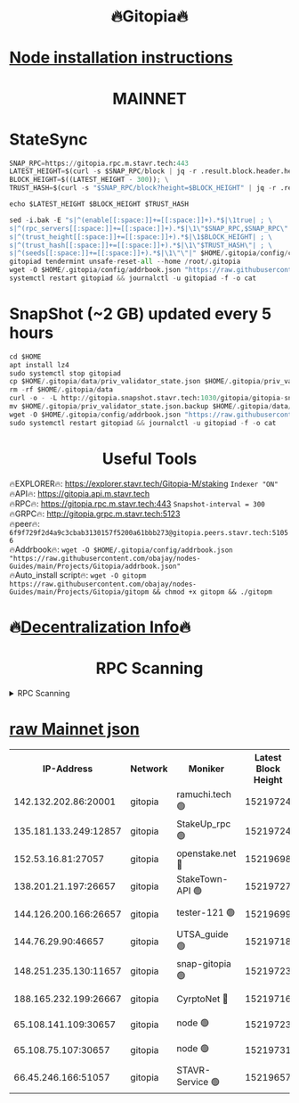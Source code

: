 <h1 align="center"> 🔥Gitopia🔥</h1>

[Node installation instructions](https://github.com/obajay/nodes-Guides/tree/main/Projects/Gitopia)
=

<h1 align="center"> MAINNET</h1>

# StateSync
```python
SNAP_RPC=https://gitopia.rpc.m.stavr.tech:443
LATEST_HEIGHT=$(curl -s $SNAP_RPC/block | jq -r .result.block.header.height); \
BLOCK_HEIGHT=$((LATEST_HEIGHT - 300)); \
TRUST_HASH=$(curl -s "$SNAP_RPC/block?height=$BLOCK_HEIGHT" | jq -r .result.block_id.hash)

echo $LATEST_HEIGHT $BLOCK_HEIGHT $TRUST_HASH

sed -i.bak -E "s|^(enable[[:space:]]+=[[:space:]]+).*$|\1true| ; \
s|^(rpc_servers[[:space:]]+=[[:space:]]+).*$|\1\"$SNAP_RPC,$SNAP_RPC\"| ; \
s|^(trust_height[[:space:]]+=[[:space:]]+).*$|\1$BLOCK_HEIGHT| ; \
s|^(trust_hash[[:space:]]+=[[:space:]]+).*$|\1\"$TRUST_HASH\"| ; \
s|^(seeds[[:space:]]+=[[:space:]]+).*$|\1\"\"|" $HOME/.gitopia/config/config.toml
gitopiad tendermint unsafe-reset-all --home /root/.gitopia
wget -O $HOME/.gitopia/config/addrbook.json "https://raw.githubusercontent.com/obajay/nodes-Guides/main/Projects/Gitopia/addrbook.json"
systemctl restart gitopiad && journalctl -u gitopiad -f -o cat
```
# SnapShot (~2 GB) updated every 5 hours
```python
cd $HOME
apt install lz4
sudo systemctl stop gitopiad
cp $HOME/.gitopia/data/priv_validator_state.json $HOME/.gitopia/priv_validator_state.json.backup
rm -rf $HOME/.gitopia/data
curl -o - -L http://gitopia.snapshot.stavr.tech:1030/gitopia/gitopia-snap.tar.lz4 | lz4 -c -d - | tar -x -C $HOME/.gitopia --strip-components 2
mv $HOME/.gitopia/priv_validator_state.json.backup $HOME/.gitopia/data/priv_validator_state.json
wget -O $HOME/.gitopia/config/addrbook.json "https://raw.githubusercontent.com/obajay/nodes-Guides/main/Projects/Gitopia/addrbook.json"
sudo systemctl restart gitopiad && journalctl -u gitopiad -f -o cat
```
 <h1 align="center"> Useful Tools</h1>

🔥EXPLORER🔥:      https://explorer.stavr.tech/Gitopia-M/staking  `Indexer "ON"` \
🔥API🔥: 			 		 https://gitopia.api.m.stavr.tech \
🔥RPC🔥:           https://gitopia.rpc.m.stavr.tech:443              `Snapshot-interval = 300` \
🔥GRPC🔥:          http://gitopia.grpc.m.stavr.tech:5123 \
🔥peer🔥:					 `6f9f729f2d4a9c3cbab3130157f5200a61bbb273@gitopia.peers.stavr.tech:51056` \
🔥Addrbook🔥:    ```wget -O $HOME/.gitopia/config/addrbook.json "https://raw.githubusercontent.com/obajay/nodes-Guides/main/Projects/Gitopia/addrbook.json"``` \
🔥Auto_install script🔥: ```wget -O gitopm https://raw.githubusercontent.com/obajay/nodes-Guides/main/Projects/Gitopia/gitopm && chmod +x gitopm && ./gitopm```

🔥[Decentralization Info](https://github.com/obajay/StateSync-snapshots/tree/main/Projects/Gitopia/Decentralization)🔥
=

<h1 align="center"> RPC Scanning</h1>

<details>
<summary>RPC Scanning</summary>

<h2 align="center"> We scan nodes in real time every 4 hours. And we provide the final result of RPC endpoints.
We cannot influence the operation of these nodes in any way. </h2>


```python
If Voting Power is higher than 0 --> then the Node is a validator of the network and may be subject to attack and be a potential threat to the chain.
```
```python
We marked such validators with a red symbol
```

</details>

[raw Mainnet json](https://rpc-check.gitopm.stavr.tech/gitopm/rpc-gitopm-result.json)
=

<table><tr><th>IP-Address</th><th>Network</th><th>Moniker</th><th>Latest Block Height</th><th>Earliest Block Height</th><th>Catching Up</th><th>Tx Index</th><th>Voting Power</th><th>Scan Time</th></tr><tr><td>142.132.202.86:20001</td><td>gitopia</td><td>ramuchi.tech 🟢</td><td>15219724</td><td>6548337</td><td>False</td><td>on</td><td>0</td><td>2024-03-12T17:54:16.876934227UTC</td></tr><tr><td>135.181.133.249:12857</td><td>gitopia</td><td>StakeUp_rpc 🟢</td><td>15219724</td><td>8010001</td><td>False</td><td>on</td><td>0</td><td>2024-03-12T17:54:17.199463744UTC</td></tr><tr><td>152.53.16.81:27057</td><td>gitopia</td><td>openstake.net 🔴</td><td>15219698</td><td>10455001</td><td>False</td><td>off</td><td>59805</td><td>2024-03-12T17:53:36.086427134UTC</td></tr><tr><td>138.201.21.197:26657</td><td>gitopia</td><td>StakeTown-API 🟢</td><td>15219727</td><td>12733501</td><td>False</td><td>on</td><td>0</td><td>2024-03-12T17:54:21.573768997UTC</td></tr><tr><td>144.126.200.166:26657</td><td>gitopia</td><td>tester-121 🟢</td><td>15219699</td><td>12832814</td><td>False</td><td>off</td><td>0</td><td>2024-03-12T17:53:38.407506695UTC</td></tr><tr><td>144.76.29.90:46657</td><td>gitopia</td><td>UTSA_guide 🟢</td><td>15219718</td><td>13035301</td><td>False</td><td>on</td><td>0</td><td>2024-03-12T17:54:07.909360130UTC</td></tr><tr><td>148.251.235.130:11657</td><td>gitopia</td><td>snap-gitopia 🟢</td><td>15219723</td><td>14941501</td><td>False</td><td>on</td><td>0</td><td>2024-03-12T17:54:14.615688788UTC</td></tr><tr><td>188.165.232.199:26667</td><td>gitopia</td><td>CyrptoNet 🔴</td><td>15219716</td><td>15044042</td><td>False</td><td>off</td><td>18672</td><td>2024-03-12T17:54:03.625694866UTC</td></tr><tr><td>65.108.141.109:30657</td><td>gitopia</td><td>node 🟢</td><td>15219723</td><td>15095965</td><td>False</td><td>on</td><td>0</td><td>2024-03-12T17:54:14.369739090UTC</td></tr><tr><td>65.108.75.107:30657</td><td>gitopia</td><td>node 🟢</td><td>15219731</td><td>15146660</td><td>False</td><td>on</td><td>0</td><td>2024-03-12T17:54:28.011186315UTC</td></tr><tr><td>66.45.246.166:51057</td><td>gitopia</td><td>STAVR-Service 🟢</td><td>15219657</td><td>15210001</td><td>False</td><td>on</td><td>0</td><td>2024-03-12T17:53:57.248804878UTC</td></tr></table>

